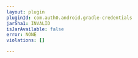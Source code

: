 ```yaml
---
layout: plugin
pluginId: com.auth0.android.gradle-credentials
jarSha1: INVALID
isJarAvailable: false
error: NONE
violations: []

---
```

